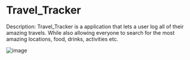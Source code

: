 # Travel_Tracker

Description:
Travel_Tracker is a application that lets a user log all of their amazing travels. While also allowing everyone to search for the most amazing locations, food, drinks, activities etc.

![image](https://github.com/kcweise/Travel_Tracker/assets/157924536/3ed645f3-eac9-4b48-9db0-60a57f1cbe13)



